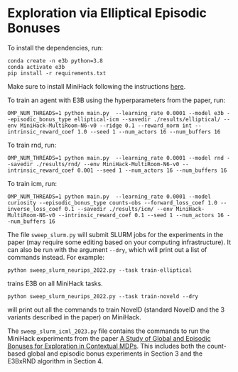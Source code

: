 # Exploration via Elliptical Episodic Bonuses

To install the dependencies, run:

```
conda create -n e3b python=3.8
conda activate e3b
pip install -r requirements.txt
```

Make sure to install MiniHack following the instructions [here](https://github.com/facebookresearch/minihack). 

To train an agent with E3B using the hyperparameters from the paper, run:

```
OMP_NUM_THREADS=1 python main.py  --learning_rate 0.0001 --model e3b --episodic_bonus_type elliptical-icm --savedir ./results/elliptical/ --env MiniHack-MultiRoom-N6-v0 --ridge 0.1 --reward_norm int --intrinsic_reward_coef 1.0 --seed 1 --num_actors 16 --num_buffers 16
```

To train rnd, run:
```
OMP_NUM_THREADS=1 python main.py  --learning_rate 0.0001 --model rnd --savedir ./results/rnd/ --env MiniHack-MultiRoom-N6-v0 --intrinsic_reward_coef 0.001 --seed 1 --num_actors 16 --num_buffers 16
```
To train icm, run:
```
OMP_NUM_THREADS=1 python main.py  --learning_rate 0.0001 --model curiosity --episodic_bonus_type counts-obs --forward_loss_coef 1.0 --inverse_loss_coef 0.1 --savedir ./results/icm/ --env MiniHack-MultiRoom-N6-v0 --intrinsic_reward_coef 0.1 --seed 1 --num_actors 16 --num_buffers 16
```




The file `sweep_slurm.py` will submit SLURM jobs for the experiments in the paper (may require some editing based on your computing infrastructure). It can also be run with the argument `--dry`, which will print out a list of commands instead. For example:

```
python sweep_slurm_neurips_2022.py --task train-elliptical 
```

trains E3B on all MiniHack tasks.

```
python sweep_slurm_neurips_2022.py --task train-noveld --dry
```

will print out all the commands to train NovelD (standard NovelD and the 3 variants described in the paper) on MiniHack.

The `sweep_slurm_icml_2023.py` file contains the commands to run the MiniHack experiments from the paper [A Study of Global and Episodic Bonuses for Exploration in Contextual MDPs](https://arxiv.org/abs/2306.03236). This includes both the count-based global and episodic bonus experiments in Section 3 and the E3BxRND algorithm in Section 4. 


